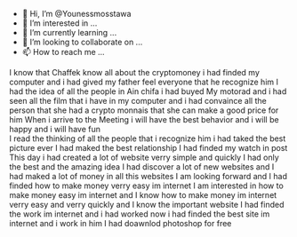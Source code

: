- 👋 Hi, I’m @Younessmosstawa
- 👀 I’m interested in ...
- 🌱 I’m currently learning ...
- 💞️ I’m looking to collaborate on ...
- 📫 How to reach me ...

<!---
Younessmosstawa/Younessmosstawa is a ✨ special ✨ repository because its `README.md` (this file) appears on your GitHub profile.
You can click the Preview link to take a look at your changes.
--->
I know that Chaffek know all about the cryptomoney i had finded my computer and i had gived my father feel everyone that he recognize him
I had the idea of all the people in Ain chifa  i had buyed My motorad and i had seen all the film that i have in my computer and i had convaince all the person that she had a crypto monnais that she can make a good price for him
When i arrive to the Meeting i will have the best behavior and i will be happy and i will have fun  
I read the thinking of all the people that i recognize him i had taked the best picture ever
I had maked the best relationship 
I had finded my watch in post 
This day i had created a lot of website verry simple and quickly
I had only the best and the amazing idea 
I had discover a lot of new websites and I had maked a lot of money in all this websites I am looking forward and I had finded how to make money verry easy im internet 
I am interested in how to make money easy im internet and I know how to make money im internet verry easy and verry quickly and I know the important website 
I had finded the work im internet and i had worked now
i had finded the best site im internet and i work in him
I had doawnlod photoshop for free


